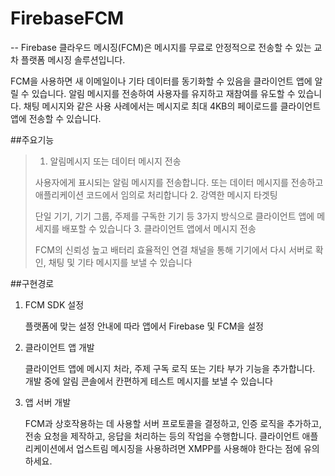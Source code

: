 # FirebaseFCM
--
Firebase 클라우드 메시징(FCM)은 메시지를 무료로 안정적으로 전송할 수 있는 교차 플랫폼 메시징 솔루션입니다.

FCM을 사용하면 새 이메일이나 기타 데이터를 동기화할 수 있음을 클라이언트 앱에 알릴 수 있습니다. 알림 메시지를 전송하여 사용자를 유지하고 재참여를 유도할 수 있습니다. 채팅 메시지와 같은 사용 사례에서는 메시지로 최대 4KB의 페이로드를 클라이언트 앱에 전송할 수 있습니다.

##주요기능

>1. 알림메시지 또는 데이터 메시지 전송
>
>	사용자에게 표시되는 알림 메시지를 전송합니다. 또는 데이터 메시지를 전송하고 애플리케이션 코드에서 임의로 처리합니다
>2. 강역한 메시지 타겟팅
>
>	단일 기기, 기기 그룹, 주제를 구독한 기기 등 3가지 방식으로 클라이언트 앱에 메세지를 배포할 수 있습니다
>3. 클라이언트 앱에서 메시지 전송
>	
>	FCM의 신뢰성 높고 배터리 효율적인 연결 채널을 통해 기기에서 다시 서버로 확인, 채팅 및 기타 메시지를 보낼 수 있습니다

##구현경로
1. FCM SDK 설정

	플랫폼에 맞는 설정 안내에 따라 앱에서 Firebase 및 FCM을 설정
	
2. 클라이언트 앱 개발

	클라이언트 앱에 메시지 처라, 주제 구독 로직 또는 기타 부가 기능을 추가합니다. 개발 중에 알림 콘솔에서 칸편하게 테스트 메시지를 보낼 수 있습니다
	
3. 앱 서버 개발

	FCM과 상호작용하는 데 사용할 서버 프로토콜을 결정하고, 인증 로직을 추가하고, 전송 요청을 제작하고, 응답을 처리하는 등의 작업을 수행합니다. 클라이언트 애플리케이션에서 업스트림 메시징을 사용하려면 XMPP를 사용해야 한다는 점에 유의하세요.
	
